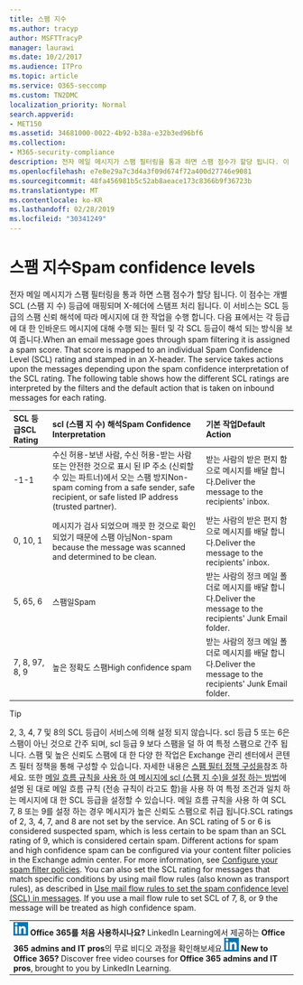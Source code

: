 ```yaml
---
title: 스팸 지수
ms.author: tracyp
author: MSFTTracyP
manager: laurawi
ms.date: 10/2/2017
ms.audience: ITPro
ms.topic: article
ms.service: O365-seccomp
ms.custom: TN2DMC
localization_priority: Normal
search.appverid:
- MET150
ms.assetid: 34681000-0022-4b92-b38a-e32b3ed96bf6
ms.collection:
- M365-security-compliance
description: 전자 메일 메시지가 스팸 필터링을 통과 하면 스팸 점수가 할당 됩니다. 이 점수는 개별 SCL (스팸 지 수) 등급에 매핑되며 X-헤더에 스탬프 처리 됩니다. 이 서비스는 SCL 등급의 스팸 신뢰 해석에 따라 메시지에 대 한 작업을 수행 합니다. 다음 표에서는 각 등급에 대 한 인바운드 메시지에 대해 수행 되는 필터 및 각 SCL 등급이 해석 되는 방식을 보여 줍니다.
ms.openlocfilehash: e7e8e29a7c3d4a3f09d674f72a400d27746e9081
ms.sourcegitcommit: 48fa456981b5c52ab8aeace173c8366b9f36723b
ms.translationtype: MT
ms.contentlocale: ko-KR
ms.lasthandoff: 02/28/2019
ms.locfileid: "30341249"
---
```

# <a name="spam-confidence-levels"></a><span data-ttu-id="e5fa7-106">스팸 지수</span><span class="sxs-lookup"><span data-stu-id="e5fa7-106">Spam confidence levels</span></span>

<span data-ttu-id="e5fa7-p102">전자 메일 메시지가 스팸 필터링을 통과 하면 스팸 점수가 할당 됩니다. 이 점수는 개별 SCL (스팸 지 수) 등급에 매핑되며 X-헤더에 스탬프 처리 됩니다. 이 서비스는 SCL 등급의 스팸 신뢰 해석에 따라 메시지에 대 한 작업을 수행 합니다. 다음 표에서는 각 등급에 대 한 인바운드 메시지에 대해 수행 되는 필터 및 각 SCL 등급이 해석 되는 방식을 보여 줍니다.</span><span class="sxs-lookup"><span data-stu-id="e5fa7-p102">When an email message goes through spam filtering it is assigned a spam score. That score is mapped to an individual Spam Confidence Level (SCL) rating and stamped in an X-header. The service takes actions upon the messages depending upon the spam confidence interpretation of the SCL rating. The following table shows how the different SCL ratings are interpreted by the filters and the default action that is taken on inbound messages for each rating.</span></span>
  
|<span data-ttu-id="e5fa7-111">**SCL 등급**</span><span class="sxs-lookup"><span data-stu-id="e5fa7-111">**SCL Rating**</span></span>|<span data-ttu-id="e5fa7-112">**scl (스팸 지 수) 해석**</span><span class="sxs-lookup"><span data-stu-id="e5fa7-112">**Spam Confidence Interpretation**</span></span>|<span data-ttu-id="e5fa7-113">**기본 작업**</span><span class="sxs-lookup"><span data-stu-id="e5fa7-113">**Default Action**</span></span>|
|:-----|:-----|:-----|
|<span data-ttu-id="e5fa7-114">-1</span><span class="sxs-lookup"><span data-stu-id="e5fa7-114">-1</span></span>|<span data-ttu-id="e5fa7-115">수신 허용-보낸 사람, 수신 허용-받는 사람 또는 안전한 것으로 표시 된 IP 주소 (신뢰할 수 있는 파트너)에서 오는 스팸 방지</span><span class="sxs-lookup"><span data-stu-id="e5fa7-115">Non-spam coming from a safe sender, safe recipient, or safe listed IP address (trusted partner).</span></span>|<span data-ttu-id="e5fa7-116">받는 사람의 받은 편지 함으로 메시지를 배달 합니다.</span><span class="sxs-lookup"><span data-stu-id="e5fa7-116">Deliver the message to the recipients' inbox.</span></span>|
|<span data-ttu-id="e5fa7-117">0, 1</span><span class="sxs-lookup"><span data-stu-id="e5fa7-117">0, 1</span></span>|<span data-ttu-id="e5fa7-118">메시지가 검사 되었으며 깨끗 한 것으로 확인 되었기 때문에 스팸 아님</span><span class="sxs-lookup"><span data-stu-id="e5fa7-118">Non-spam because the message was scanned and determined to be clean.</span></span>|<span data-ttu-id="e5fa7-119">받는 사람의 받은 편지 함으로 메시지를 배달 합니다.</span><span class="sxs-lookup"><span data-stu-id="e5fa7-119">Deliver the message to the recipients' inbox.</span></span>|
|<span data-ttu-id="e5fa7-120">5, 6</span><span class="sxs-lookup"><span data-stu-id="e5fa7-120">5, 6</span></span>|<span data-ttu-id="e5fa7-121">스팸일</span><span class="sxs-lookup"><span data-stu-id="e5fa7-121">Spam</span></span>|<span data-ttu-id="e5fa7-122">받는 사람의 정크 메일 폴더로 메시지를 배달 합니다.</span><span class="sxs-lookup"><span data-stu-id="e5fa7-122">Deliver the message to the recipients' Junk Email folder.</span></span>|
|<span data-ttu-id="e5fa7-123">7, 8, 9</span><span class="sxs-lookup"><span data-stu-id="e5fa7-123">7, 8, 9</span></span>|<span data-ttu-id="e5fa7-124">높은 정확도 스팸</span><span class="sxs-lookup"><span data-stu-id="e5fa7-124">High confidence spam</span></span>|<span data-ttu-id="e5fa7-125">받는 사람의 정크 메일 폴더로 메시지를 배달 합니다.</span><span class="sxs-lookup"><span data-stu-id="e5fa7-125">Deliver the message to the recipients' Junk Email folder.</span></span>|
   
> [!TIP]
> <span data-ttu-id="e5fa7-p103">2, 3, 4, 7 및 8의 SCL 등급이 서비스에 의해 설정 되지 않습니다. scl 등급 5 또는 6은 스팸이 아닌 것으로 간주 되며, scl 등급 9 보다 스팸을 덜 하 여 특정 스팸으로 간주 됩니다. 스팸 및 높은 신뢰도 스팸에 대 한 다양 한 작업은 Exchange 관리 센터에서 콘텐츠 필터 정책을 통해 구성할 수 있습니다. 자세한 내용은 [스팸 필터 정책 구성을](configure-your-spam-filter-policies.md)참조 하세요. 또한 [메일 흐름 규칙을 사용 하 여 메시지에 scl (스팸 지 수)을 설정 하는 방법](use-mail-flow-rules-to-set-the-spam-confidence-level-scl-in-messages.md)에 설명 된 대로 메일 흐름 규칙 (전송 규칙이 라고도 함)을 사용 하 여 특정 조건과 일치 하는 메시지에 대 한 SCL 등급을 설정할 수 있습니다. 메일 흐름 규칙을 사용 하 여 SCL 7, 8 또는 9를 설정 하는 경우 메시지가 높은 신뢰도 스팸으로 취급 됩니다.</span><span class="sxs-lookup"><span data-stu-id="e5fa7-p103">SCL ratings of 2, 3, 4, 7, and 8 are not set by the service. An SCL rating of 5 or 6 is considered suspected spam, which is less certain to be spam than an SCL rating of 9, which is considered certain spam. Different actions for spam and high confidence spam can be configured via your content filter policies in the Exchange admin center. For more information, see [Configure your spam filter policies](configure-your-spam-filter-policies.md). You can also set the SCL rating for messages that match specific conditions by using mail flow rules (also known as transport rules), as described in [Use mail flow rules to set the spam confidence level (SCL) in messages](use-mail-flow-rules-to-set-the-spam-confidence-level-scl-in-messages.md). If you use a mail flow rule to set SCL of 7, 8, or 9 the message will be treated as high confidence spam.</span></span> 
  
||
|:-----|
|<span data-ttu-id="e5fa7-p104">![LinkedIn Learning용 단축 아이콘](media/eac8a413-9498-4220-8544-1e37d1aaea13.png) **Office 365를 처음 사용하시나요?**         LinkedIn Learning에서 제공하는 **Office 365 admins and IT pros**의 무료 비디오 과정을 확인해보세요.</span><span class="sxs-lookup"><span data-stu-id="e5fa7-p104">![The short icon for LinkedIn Learning](media/eac8a413-9498-4220-8544-1e37d1aaea13.png) **New to Office 365?**         Discover free video courses for **Office 365 admins and IT pros**, brought to you by LinkedIn Learning.</span></span>|
   

